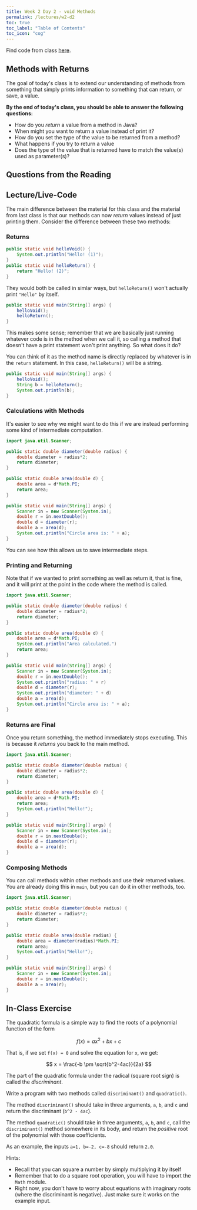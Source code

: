 ```yaml
---
title: Week 2 Day 2 - void Methods
permalink: /lectures/w2-d2
toc: true
toc_label: "Table of Contents"
toc_icon: "cog"
---
```


Find code from class [here](https://github.com/alackles/CMSC-150-WT-23/tree/main/_pages/lectures/week2).

## Methods with Returns

The goal of today's class is to extend our understanding of methods from something that simply prints information to something that can return, or save, a value. 

**By the end of today's class, you should be able to answer the following questions:**
- How do you _return_ a value from a method in Java? 
- When might you want to return a value instead of print it?
- How do you set the type of the value to be returned from a method?
- What happens if you try to return a value
- Does the type of the value that is returned have to match the value(s) used as parameter(s)?
 
## Questions from the Reading



## Lecture/Live-Code

The main difference between the material for this class and the material from last class is that our methods can now _return_ values instead of just printing them. Consider the difference between these two methods: 

### Returns

```java
public static void helloVoid() {
    System.out.println("Hello! (1)");
}
public static void helloReturn() {
    return "Hello! (2)";
}
```

They would both be called in simlar ways, but `helloReturn()` won't actually print `"Hello"` by itself.

```java
public static void main(String[] args) {
    helloVoid();
    helloReturn();
}
```

This makes some sense; remember that we are basically just running whatever code is in the method when we call it, so calling a method that doesn't have a print statement won't print anything. So what does it do? 

You can think of it as the method name is directly replaced by whatever is in the `return` statement. In this case, `helloReturn()` will be a string. 

```java
public static void main(String[] args) {
    helloVoid();
    String b = helloReturn();
    System.out.println(b);
}
```

### Calculations with Methods

It's easier to see why we might want to do this if we are instead performing some kind of intermediate computation. 

```java
import java.util.Scanner;

public static double diameter(double radius) {
    double diameter = radius*2;
    return diameter;
}

public static double area(double d) {
    double area = d*Math.PI;
    return area;
}

public static void main(String[] args) {
    Scanner in = new Scanner(System.in);
    double r = in.nextDouble();
    double d = diameter(r);
    double a = area(d);
    System.out.println("Circle area is: " + a);
}
```

You can see how this allows us to save intermediate steps. 

### Printing and Returning

Note that if we wanted to print something as well as return it, that is fine, and it will print at the point in the code where the method is called. 

```java
import java.util.Scanner;

public static double diameter(double radius) {
    double diameter = radius*2;
    return diameter;
}

public static double area(double d) {
    double area = d*Math.PI;
    System.out.println("Area calculated.")
    return area;
}

public static void main(String[] args) {
    Scanner in = new Scanner(System.in);
    double r = in.nextDouble();
    System.out.println("radius: " + r)
    double d = diameter(r);
    System.out.println("diameter: " + d)
    double a = area(d);
    System.out.println("Circle area is: " + a);
}
```

### Returns are Final

Once you return something, the method immediately stops executing. This is because it _returns_ you back to the main method. 

```java
import java.util.Scanner;

public static double diameter(double radius) {
    double diameter = radius*2;
    return diameter;
}

public static double area(double d) {
    double area = d*Math.PI;
    return area;
    System.out.println("Hello!");
}

public static void main(String[] args) {
    Scanner in = new Scanner(System.in);
    double r = in.nextDouble();
    double d = diameter(r);
    double a = area(d);
}
```

### Composing Methods

You can call methods within other methods and use their returned values. You are already doing this in `main`, but you can do it in other methods, too. 

```java
import java.util.Scanner;

public static double diameter(double radius) {
    double diameter = radius*2;
    return diameter;
}

public static double area(double radius) {
    double area = diameter(radius)*Math.PI;
    return area;
    System.out.println("Hello!");
}

public static void main(String[] args) {
    Scanner in = new Scanner(System.in);
    double r = in.nextDouble();
    double a = area(r);
}
```

## In-Class Exercise

The quadratic formula is a simple way to find the roots of a polynomial function of the form

$$f(x) = ax^2 + bx + c$$

That is, if we set `f(x) = 0` and solve the equation for `x`, we get:

$$ x = \frac{-b \pm \sqrt{b^2-4ac}}{2a} $$

The part of the quadratic formula under the radical (square root sign) is called the _discriminant_. 

Write a program with two methods called `discriminant()` and `quadratic()`. 

The method `discriminant()` should take in three arguments, `a`, `b`, and `c` and return the discriminant (`b^2 - 4ac`).


The method `quadratic()` should take in three arguments, `a`, `b`, and `c`, call the `discriminant()` method somewhere in its body, and return the _positive_ root of the polynomial with those coefficients.

As an example, the inputs `a=1, b=-2, c=-8` should return `2.0`. 

Hints: 

- Recall that you can square a number by simply multiplying it by itself
- Remember that to do a square root operation, you will have to import the `Math` module. 
- Right now, you don't have to worry about equations with imaginary roots (where the discriminant is negative). Just make sure it works on the example input.



